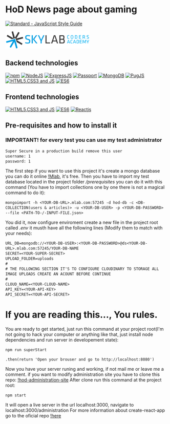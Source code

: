 # HoD News page about gaming
[![Standard - JavaScript Style Guide](https://img.shields.io/badge/code_style-standard-brightgreen.svg)](http://standardjs.com/)

![Skylab](https://github.com/Iggy-Codes/logo-images/blob/master/logos/skylab-56.png)
## Backend technologies
[![npm](https://github.com/oscmedgon/logo-images/blob/master/logos/npm.png)](https://www.npmjs.com)
[![NodeJS](https://github.com/oscmedgon/logo-images/blob/master/logos/nodejs.png)](https://nodejs.org)
[![ExpressJS](https://github.com/oscmedgon/logo-images/blob/master/logos/expressjs.png)](http://www.expressjs.com)
[![Passport](https://github.com/oscmedgon/logo-images/blob/master/logos/passport.png)](http://www.passportjs.org)
[![MongoDB](https://github.com/oscmedgon/logo-images/blob/master/logos/mongodb.png)](https://www.mongodb.com)
[![PugJS](https://github.com/oscmedgon/logo-images/blob/master/logos/pug.png)](http://www.pugjs.org)
[![HTML5,CSS3 and JS](https://github.com/FransLopez/logo-images/blob/master/logos/html5-css3-js.png)](http://www.w3.org/)
[![ES6](https://github.com/oscmedgon/logo-images/blob/master/logos/es6.png)](http://www.ecma-international.org/ecma-262/6.0/)

## Frontend technologies
[![HTML5,CSS3 and JS](https://github.com/FransLopez/logo-images/blob/master/logos/html5-css3-js.png)](http://www.w3.org/)
[![ES6](https://github.com/oscmedgon/logo-images/blob/master/logos/es6.png)](http://www.ecma-international.org/ecma-262/6.0/)
[![Reactjs](https://video-react.js.org/assets/logo.png)](https://reactjs.org/)


## Pre-requisites and how to install it
### IMPORTANT! for every test you can use my test administrator
```
Super Secure in a production build remove this user
username: 1
password: 1
```

The first step if you want to use this project it's create a mongo database you can do it online [!Mlab](https://mlab.com), it's free.
Then you have to import my test database located in the project folder */prerequisites* you can do it with this command (You have to import collections one by one there is not a magical command to do it):

```
mongoimport -h <YOUR-DB-URL>.mlab.com:57245 -d hod-db -c <DB-COLLECTION(users & articles)> -u <YOUR-DB-USER> -p <YOUR-DB-PASSWORD> --file <PATH-TO-/-INPUT-FILE.json>
```
You did it, now configure enviroment create a new file in the project root called *.env* it musth have all the following lines (Modify them to match with your needs):
```
URL_DB=mongodb://<YOUR-DB-USER>:<YOUR-DB-PASSWORD>@ds<YOUR-DB-URL>.mlab.com:57245/YOUR-DB-NAME
SECRET=<YOUR-SUPER-SECRET>
UPLOAD_FOLDER=uploads
#
# THE FOLLOWING SECTION IT'S TO CONFIGURE CLOUDINARY TO STORAGE ALL IMAGE UPLOADS CREATE AN ACOUNT BEFORE CONTINUE
#
CLOUD_NAME=<YOUR-CLOUD-NAME>
API_KEY=<YOUR-API-KEY>
API_SECRET=<YOUR-API-SECRET>

```
# If you are reading this..., You rules.
You are ready to get started, just run this command at your project root(I'm not going to hack your computer or anything like that, just install node dependencies and run server in developement state):
```
npm run superStart
```
```
.then(return 'Open your brouser and go to http://localhost:8080')
```

Now you have your server runing and working, if not mail me or leave me a comment.
if you want to modify administration site you have to clone this repo:
[!hod-administration-site](https://github.com/oscmedgon/hod-administration-page-react)
After clone run this command at the project root:
```
npm start
```
It will open a live server in the url localhost:3000, navigate to localhost:3000/administration
For more information about create-react-app go to the oficial repo [!here](https://github.com/facebookincubator/create-react-app)
